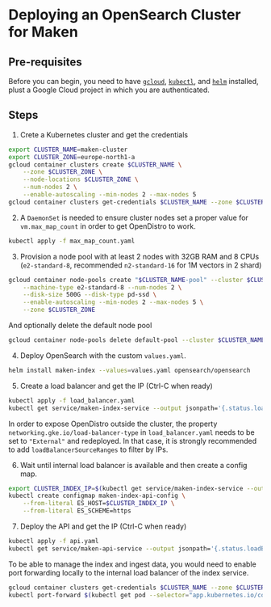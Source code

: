 # Deploying an OpenSearch Cluster for Maken

## Pre-requisites

Before you can begin, you need to have [`gcloud`](https://cloud.google.com/sdk/docs/install), [`kubectl`](https://kubernetes.io/docs/tasks/tools/), and [`helm`](https://helm.sh/docs/intro/install/) installed, plust a Google Cloud project in which you are authenticated.

## Steps

1. Crete a Kubernetes cluster and get the credentials

```bash
export CLUSTER_NAME=maken-cluster
export CLUSTER_ZONE=europe-north1-a
gcloud container clusters create $CLUSTER_NAME \
    --zone $CLUSTER_ZONE \
    --node-locations $CLUSTER_ZONE \
    --num-nodes 2 \
    --enable-autoscaling --min-nodes 2 --max-nodes 5
gcloud container clusters get-credentials $CLUSTER_NAME --zone $CLUSTER_ZONE
```

2. A `DaemonSet` is needed to ensure cluster nodes set a proper value for `vm.max_map_count` in order to get OpenDistro to work.

```bash
kubectl apply -f max_map_count.yaml
```

3. Provision a node pool with at least 2 nodes with 32GB RAM and 8 CPUs (`e2-standard-8`, recommended `n2-standard-16` for 1M vectors in 2 shard)

```bash
gcloud container node-pools create "$CLUSTER_NAME-pool" --cluster $CLUSTER_NAME \
    --machine-type e2-standard-8 --num-nodes 2 \
    --disk-size 500G --disk-type pd-ssd \
    --enable-autoscaling --min-nodes 2 --max-nodes 5 \
    --zone $CLUSTER_ZONE
```

And optionally delete the default node pool

```bash
gcloud container node-pools delete default-pool --cluster $CLUSTER_NAME --zone $CLUSTER_ZONE
```

4. Deploy OpenSearch with the custom `values.yaml`.

```bash
helm install maken-index --values=values.yaml opensearch/opensearch
```

5. Create a load balancer and get the IP (Ctrl-C when ready)

```bash
kubectl apply -f load_balancer.yaml
kubectl get service/maken-index-service --output jsonpath='{.status.loadBalancer.ingress[0].ip}' --watch
```

In order to expose OpenDistro outside the cluster, the property `networking.gke.io/load-balancer-type` in `load_balancer.yaml` needs to be set to `"External"` and redeployed. In that case, it is strongly recommended to add `loadBalancerSourceRanges` to filter by IPs.

6. Wait until internal load balancer is available and then create a config map.

```bash
export CLUSTER_INDEX_IP=$(kubectl get service/maken-index-service --output jsonpath='{.status.loadBalancer.ingress[0].ip}')
kubectl create configmap maken-index-api-config \
    --from-literal ES_HOST=$CLUSTER_INDEX_IP \
    --from-literal ES_SCHEME=https
```

7. Deploy the API and get the IP (Ctrl-C when ready)

```bash
kubectl apply -f api.yaml
kubectl get service/maken-api-service --output jsonpath='{.status.loadBalancer.ingress[0].ip}' --watch
```

To be able to manage the index and ingest data, you would need to enable port forwarding locally to the internal load balancer of the index service.

```bash
gcloud container clusters get-credentials $CLUSTER_NAME --zone $CLUSTER_ZONE
kubectl port-forward $(kubectl get pod --selector="app.kubernetes.io/component=opensearch-cluster-master,app.kubernetes.io/instance=maken-index,app.kubernetes.io/name=opensearch" --output jsonpath='{.items[0].metadata.name}') 8080:9200
```
